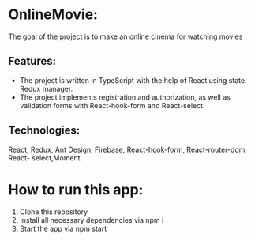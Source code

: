 
# OnlineMovie:

 The goal of the project is to make an online cinema for watching
movies


## Features:
* The project is written in TypeScript with the help of React using state. Redux manager.
* The project implements registration and authorization, as well as validation forms with React-hook-form and React-select.

## Technologies: 
React, Redux, Ant Design, Firebase, React-hook-form, React-router-dom, React- select,Moment.

# How to run this app:

1. Clone this repository
2. Install all necessary dependencies via npm i
3. Start the app via npm start
